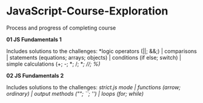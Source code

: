 # JavaScript-Course-Exploration
Process and progress of completing course

**01 JS Fundamentals 1**

Includes solutions to the challenges:
*logic operators (||; &&;) | comparisons | statements (equations; arrays; objects) | conditions (if else; switch) | simple calculations (+; -; *; /; **; //; %)*

**02 JS Fundamentals 2**

Includes solutions to the challenges:
*strict.js mode | functions (arrow; ordinary) | output methods (""; ``; '') | loops (for; while)*
